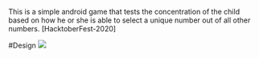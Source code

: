 This is a simple android game that tests the concentration of the child based on how he or she is able to select a unique number out of all other numbers. [HacktoberFest-2020]

#Design
![](https://github.com/Skill-Class/Tap-The-Unique/blob/master/Android%20Mobile%20%E2%80%93%206.png)
